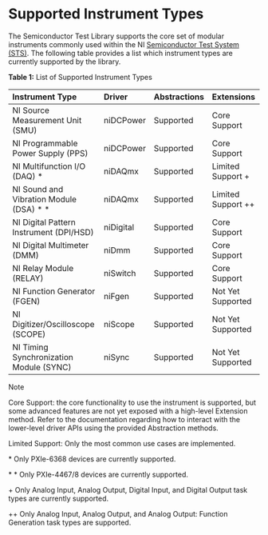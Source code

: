 # Supported Instrument Types

The Semiconductor Test Library supports the core set of modular instruments commonly used within the NI [Semiconductor Test System (STS)](https://www.ni.com/sts). The following table provides a list which instrument types are currently supported by the library.

**Table 1:** List of Supported Instrument Types

| Instrument Type                           | Driver    | Abstractions | Extensions         |
| :--------------------------------------   | :-------- | :----------- | :----------------- |
| NI Source Measurement Unit (SMU)          | niDCPower | Supported    | Core Support       |
| NI Programmable Power Supply (PPS)        | niDCPower | Supported    | Core Support       |
| NI Multifunction I/O (DAQ) *              | niDAQmx   | Supported    | Limited Support +  |
| NI Sound and Vibration Module (DSA) \* \* | niDAQmx   | Supported    | Limited Support ++ |
| NI Digital Pattern Instrument (DPI/HSD)   | niDigital | Supported    | Core Support       |
| NI Digital Multimeter (DMM)               | niDmm     | Supported    | Core Support       |
| NI Relay Module (RELAY)                   | niSwitch  | Supported    | Core Support       |
| NI Function Generator (FGEN)              | niFgen    | Supported    | Not Yet Supported  |
| NI Digitizer/Oscilloscope (SCOPE)         | niScope   | Supported    | Not Yet Supported  |
| NI Timing Synchronization Module (SYNC)   | niSync    | Supported    | Not Yet Supported  |

> [!NOTE]
> Core Support: the core functionality to use the instrument is supported, but some advanced features are not yet exposed with a high-level Extension method. Refer to the documentation regarding how to interact with the lower-level driver APIs using the provided Abstraction methods.
>
> Limited Support: Only the most common use cases are implemented.
>
> \* Only PXIe-6368 devices are currently supported.
>
> \* \* Only PXIe-4467/8 devices are currently supported.
>
> \+ Only Analog Input, Analog Output, Digital Input, and Digital Output task types are currently supported.
>
> \+\+ Only Analog Input, Analog Output, and Analog Output: Function Generation task types are supported.
